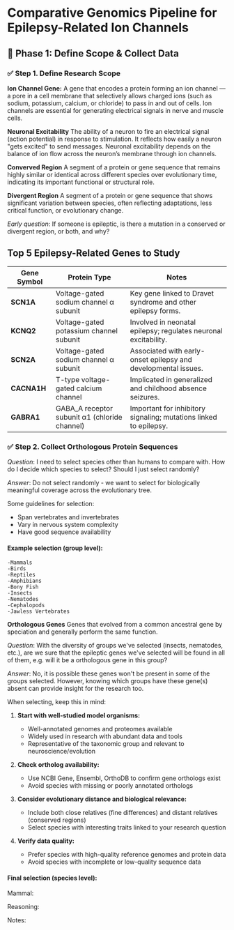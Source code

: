 # Comparative Genomics Pipeline for Epilepsy-Related Ion Channels

## 🧠 Phase 1: Define Scope & Collect Data

### ✅ Step 1. Define Research Scope

**Ion Channel Gene:**
A gene that encodes a protein forming an ion channel — a pore in a cell membrane that selectively allows charged ions (such as sodium, potassium, calcium, or chloride) to pass in and out of cells. Ion channels are essential for generating electrical signals in nerve and muscle cells.

**Neuronal Excitability**
The ability of a neuron to fire an electrical signal (action potential) in response to stimulation. It reflects how easily a neuron "gets excited" to send messages. Neuronal excitability depends on the balance of ion flow across the neuron’s membrane through ion channels.

**Converved Region**
A segment of a protein or gene sequence that remains highly similar or identical across different species over evolutionary time, indicating its important functional or structural role.

**Divergent Region**
A segment of a protein or gene sequence that shows significant variation between species, often reflecting adaptations, less critical function, or evolutionary change.

_Early question_: If someone is epileptic, is there a mutation in a conserved or divergent region, or both, and why?

## Top 5 Epilepsy-Related Genes to Study

| Gene Symbol | Protein Type                             | Notes                                                                                 |
|-------------|----------------------------------------|---------------------------------------------------------------------------------------|
| **SCN1A**   | Voltage-gated sodium channel α subunit | Key gene linked to Dravet syndrome and other epilepsy forms.                           |
| **KCNQ2**   | Voltage-gated potassium channel subunit| Involved in neonatal epilepsy; regulates neuronal excitability.                       |
| **SCN2A**   | Voltage-gated sodium channel α subunit | Associated with early-onset epilepsy and developmental issues.                        |
| **CACNA1H** | T-type voltage-gated calcium channel   | Implicated in generalized and childhood absence seizures.                            |
| **GABRA1**  | GABA_A receptor subunit α1 (chloride channel) | Important for inhibitory signaling; mutations linked to epilepsy.                    |

### ✅ Step 2. Collect Orthologous Protein Sequences

_Question_: I need to select species other than humans to compare with. How do I decide which species to select? Should I just select randomly?

_Answer_: Do not select randomly - we want to select for biologically meaningful coverage across the evolutionary tree. 

Some guidelines for selection:
- Span vertebrates and invertebrates 
- Vary in nervous system complexity 
- Have good sequence availability

#### Example selection (group level):

    -Mammals
    -Birds
    -Reptiles
    -Amphibians
    -Bony Fish
    -Insects
    -Nematodes
    -Cephalopods
    -Jawless Vertebrates

**Orthologous Genes**
Genes that evolved from a common ancestral gene by speciation and generally perform the same function.

_Question_: With the diversity of groups we've selected (insects, nematodes, etc.), are we sure
that the epileptic genes we've selected will be found in all of them, e.g. will it be a orthologous gene in this group?

_Answer_: No, it is possible these genes won't be present in some of the groups selected. However,
knowing which groups have these gene(s) absent can provide insight for the research too.

When selecting, keep this in mind:

1. **Start with well-studied model organisms:**

   * Well-annotated genomes and proteomes available
   * Widely used in research with abundant data and tools
   * Representative of the taxonomic group and relevant to neuroscience/evolution

2. **Check ortholog availability:**

   * Use NCBI Gene, Ensembl, OrthoDB to confirm gene orthologs exist
   * Avoid species with missing or poorly annotated orthologs

3. **Consider evolutionary distance and biological relevance:**

   * Include both close relatives (fine differences) and distant relatives (conserved regions)
   * Select species with interesting traits linked to your research question

4. **Verify data quality:**

   * Prefer species with high-quality reference genomes and protein data
   * Avoid species with incomplete or low-quality sequence data

#### Final selection (species level):

Mammal:

Reasoning:

Notes: